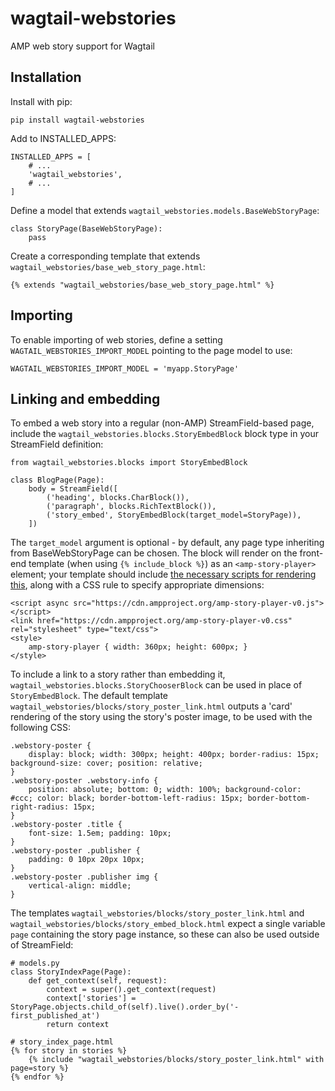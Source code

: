 # wagtail-webstories

AMP web story support for Wagtail

## Installation

Install with pip:

    pip install wagtail-webstories

Add to INSTALLED_APPS:

    INSTALLED_APPS = [
        # ...
        'wagtail_webstories',
        # ...
    ]

Define a model that extends `wagtail_webstories.models.BaseWebStoryPage`:

    class StoryPage(BaseWebStoryPage):
        pass

Create a corresponding template that extends `wagtail_webstories/base_web_story_page.html`:

    {% extends "wagtail_webstories/base_web_story_page.html" %}

## Importing

To enable importing of web stories, define a setting `WAGTAIL_WEBSTORIES_IMPORT_MODEL` pointing to the page model to use:

    WAGTAIL_WEBSTORIES_IMPORT_MODEL = 'myapp.StoryPage'

## Linking and embedding

To embed a web story into a regular (non-AMP) StreamField-based page, include the `wagtail_webstories.blocks.StoryEmbedBlock` block type in your StreamField definition:

    from wagtail_webstories.blocks import StoryEmbedBlock

    class BlogPage(Page):
        body = StreamField([
            ('heading', blocks.CharBlock()),
            ('paragraph', blocks.RichTextBlock()),
            ('story_embed', StoryEmbedBlock(target_model=StoryPage)),
        ])

The `target_model` argument is optional - by default, any page type inheriting from BaseWebStoryPage can be chosen. The block will render on the front-end template (when using `{% include_block %}`) as an `<amp-story-player>` element; your template should include [the necessary scripts for rendering this](https://amp.dev/documentation/guides-and-tutorials/integrate/embed-stories/?format=stories#embed-amp-story-player), along with a CSS rule to specify appropriate dimensions:

    <script async src="https://cdn.ampproject.org/amp-story-player-v0.js"></script>
    <link href="https://cdn.ampproject.org/amp-story-player-v0.css" rel="stylesheet" type="text/css">
    <style>
        amp-story-player { width: 360px; height: 600px; }
    </style>

To include a link to a story rather than embedding it, `wagtail_webstories.blocks.StoryChooserBlock` can be used in place of `StoryEmbedBlock`. The default template `wagtail_webstories/blocks/story_poster_link.html` outputs a 'card' rendering of the story using the story's poster image, to be used with the following CSS:

    .webstory-poster {
        display: block; width: 300px; height: 400px; border-radius: 15px; background-size: cover; position: relative;
    }
    .webstory-poster .webstory-info {
        position: absolute; bottom: 0; width: 100%; background-color: #ccc; color: black; border-bottom-left-radius: 15px; border-bottom-right-radius: 15px;
    }
    .webstory-poster .title {
        font-size: 1.5em; padding: 10px;
    }
    .webstory-poster .publisher {
        padding: 0 10px 20px 10px;
    }
    .webstory-poster .publisher img {
        vertical-align: middle;
    }

The templates `wagtail_webstories/blocks/story_poster_link.html` and `wagtail_webstories/blocks/story_embed_block.html` expect a single variable `page` containing the story page instance, so these can also be used outside of StreamField:

    # models.py
    class StoryIndexPage(Page):
        def get_context(self, request):
            context = super().get_context(request)
            context['stories'] = StoryPage.objects.child_of(self).live().order_by('-first_published_at')
            return context

    # story_index_page.html
    {% for story in stories %}
        {% include "wagtail_webstories/blocks/story_poster_link.html" with page=story %}
    {% endfor %}
